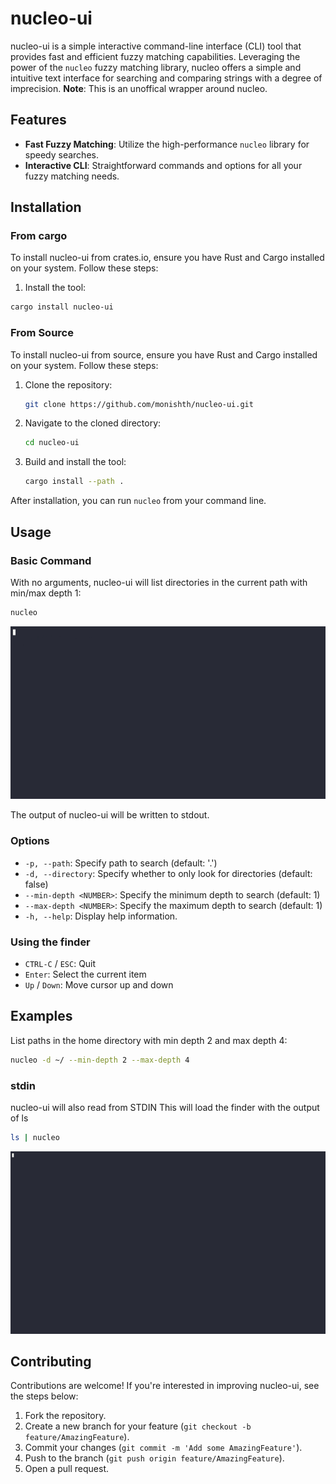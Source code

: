 
# nucleo-ui

nucleo-ui is a simple interactive command-line interface (CLI) tool that provides fast and efficient fuzzy matching capabilities. Leveraging the power of the `nucleo` fuzzy matching library, nucleo offers a simple and intuitive text interface for searching and comparing strings with a degree of imprecision.
**Note**: This is an unoffical wrapper around nucleo.

## Features

- **Fast Fuzzy Matching**: Utilize the high-performance `nucleo` library for speedy searches.
- **Interactive CLI**: Straightforward commands and options for all your fuzzy matching needs.

## Installation

### From cargo

To install nucleo-ui from crates.io, ensure you have Rust and Cargo installed on your system. Follow these steps:

1. Install the tool:

  ```sh
  cargo install nucleo-ui
  ```

### From Source

To install nucleo-ui from source, ensure you have Rust and Cargo installed on your system. Follow these steps:

1. Clone the repository:

   ```sh
   git clone https://github.com/monishth/nucleo-ui.git
   ```

2. Navigate to the cloned directory:

   ```sh
   cd nucleo-ui
   ```

3. Build and install the tool:

   ```sh
   cargo install --path .
   ```

After installation, you can run `nucleo` from your command line.

## Usage

### Basic Command

With no arguments, nucleo-ui will list directories in the current path with min/max depth 1: 

```sh
nucleo 
```
[![asciicast](assets/noargs.gif)](https://asciinema.org/a/650969)

The output of nucleo-ui will be written to stdout.

### Options

- `-p, --path`: Specify path to search (default: '.')
- `-d, --directory`: Specify whether to only look for directories (default: false)
- `--min-depth <NUMBER>`: Specify the minimum depth to search (default: 1)
- `--max-depth <NUMBER>`: Specify the maximum depth to search (default: 1)
- `-h, --help`: Display help information.

### Using the finder

- `CTRL-C` / `ESC`: Quit
- `Enter`: Select the current item
- `Up` / `Down`: Move cursor up and down


## Examples

List paths in the home directory with min depth 2 and max depth 4:

```sh
nucleo -d ~/ --min-depth 2 --max-depth 4
```
### stdin

nucleo-ui will also read from STDIN
This will load the finder with the output of ls

```sh
ls | nucleo
```
[![asciicast](assets/stdin.gif)](https://asciinema.org/a/650972)

## Contributing

Contributions are welcome! If you're interested in improving nucleo-ui, see the steps below:

1. Fork the repository.
2. Create a new branch for your feature (`git checkout -b feature/AmazingFeature`).
3. Commit your changes (`git commit -m 'Add some AmazingFeature'`).
4. Push to the branch (`git push origin feature/AmazingFeature`).
5. Open a pull request.

